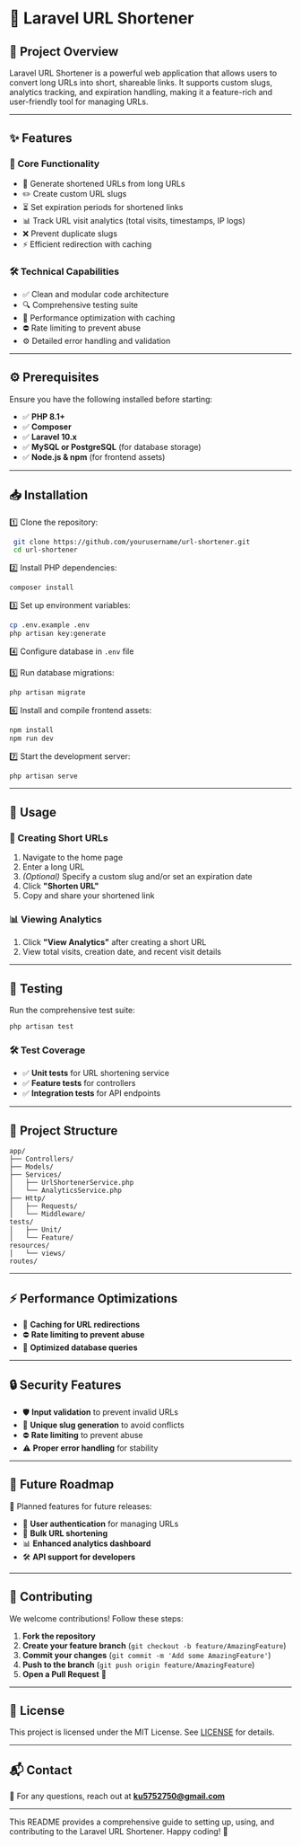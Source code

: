 # 🚀 Laravel URL Shortener

## 📌 Project Overview
Laravel URL Shortener is a powerful web application that allows users to convert long URLs into short, shareable links. It supports custom slugs, analytics tracking, and expiration handling, making it a feature-rich and user-friendly tool for managing URLs.

---

## ✨ Features

### 🎯 Core Functionality
- 🔗 Generate shortened URLs from long URLs
- ✏️ Create custom URL slugs
- ⏳ Set expiration periods for shortened links
- 📊 Track URL visit analytics (total visits, timestamps, IP logs)
- ❌ Prevent duplicate slugs
- ⚡ Efficient redirection with caching

### 🛠️ Technical Capabilities
- ✅ Clean and modular code architecture
- 🔍 Comprehensive testing suite
- 🚀 Performance optimization with caching
- ⛔ Rate limiting to prevent abuse
- ⚙️ Detailed error handling and validation

---

## ⚙️ Prerequisites
Ensure you have the following installed before starting:

- ✅ **PHP 8.1+**
- ✅ **Composer**
- ✅ **Laravel 10.x**
- ✅ **MySQL or PostgreSQL** (for database storage)
- ✅ **Node.js & npm** (for frontend assets)

---

## 📥 Installation

1️⃣ Clone the repository:
```bash
 git clone https://github.com/yourusername/url-shortener.git
 cd url-shortener
```

2️⃣ Install PHP dependencies:
```bash
composer install
```

3️⃣ Set up environment variables:
```bash
cp .env.example .env
php artisan key:generate
```

4️⃣ Configure database in `.env` file

5️⃣ Run database migrations:
```bash
php artisan migrate
```

6️⃣ Install and compile frontend assets:
```bash
npm install
npm run dev
```

7️⃣ Start the development server:
```bash
php artisan serve
```

---

## 🚀 Usage

### 🔗 Creating Short URLs
1. Navigate to the home page
2. Enter a long URL
3. *(Optional)* Specify a custom slug and/or set an expiration date
4. Click **"Shorten URL"**
5. Copy and share your shortened link

### 📊 Viewing Analytics
1. Click **"View Analytics"** after creating a short URL
2. View total visits, creation date, and recent visit details

---

## 🧪 Testing
Run the comprehensive test suite:
```bash
php artisan test
```

### 🛠️ Test Coverage
- ✅ **Unit tests** for URL shortening service
- ✅ **Feature tests** for controllers
- ✅ **Integration tests** for API endpoints

---

## 📂 Project Structure
```
app/
├── Controllers/
├── Models/
├── Services/
│   ├── UrlShortenerService.php
│   └── AnalyticsService.php
├── Http/
│   ├── Requests/
│   └── Middleware/
tests/
│   ├── Unit/
│   └── Feature/
resources/
│   └── views/
routes/
```

---

## ⚡ Performance Optimizations
- 🚀 **Caching for URL redirections**
- ⛔ **Rate limiting to prevent abuse**
- 🔄 **Optimized database queries**

---

## 🔒 Security Features
- 🛡️ **Input validation** to prevent invalid URLs
- 🔑 **Unique slug generation** to avoid conflicts
- ⛔ **Rate limiting** to prevent abuse
- ⚠️ **Proper error handling** for stability

---

## 📅 Future Roadmap
🚀 Planned features for future releases:
- 🔐 **User authentication** for managing URLs
- 📑 **Bulk URL shortening**
- 📊 **Enhanced analytics dashboard**
- 🛠️ **API support for developers**

---

## 🤝 Contributing
We welcome contributions! Follow these steps:
1. **Fork the repository**
2. **Create your feature branch** (`git checkout -b feature/AmazingFeature`)
3. **Commit your changes** (`git commit -m 'Add some AmazingFeature'`)
4. **Push to the branch** (`git push origin feature/AmazingFeature`)
5. **Open a Pull Request** 🚀

---

## 📜 License
This project is licensed under the MIT License. See [LICENSE](LICENSE) for details.

---

## 📬 Contact
📧 For any questions, reach out at **ku5752750@gmail.com**

---

This README provides a comprehensive guide to setting up, using, and contributing to the Laravel URL Shortener. Happy coding! 🚀

